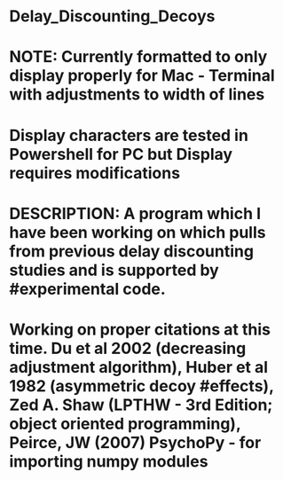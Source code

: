 # Delay_Discounting_Decoys
# NOTE: Currently formatted to only display properly for Mac - Terminal with adjustments to width of lines
# Display characters are tested in Powershell for PC but Display requires modifications
# DESCRIPTION: A program which I have been working on which pulls from previous delay discounting studies and is supported by   #experimental code.
# Working on proper citations at this time. Du et al 2002 (decreasing adjustment algorithm),  Huber et al 1982 (asymmetric decoy #effects), Zed A. Shaw (LPTHW - 3rd Edition; object oriented programming),  Peirce, JW (2007) PsychoPy - for importing numpy modules

